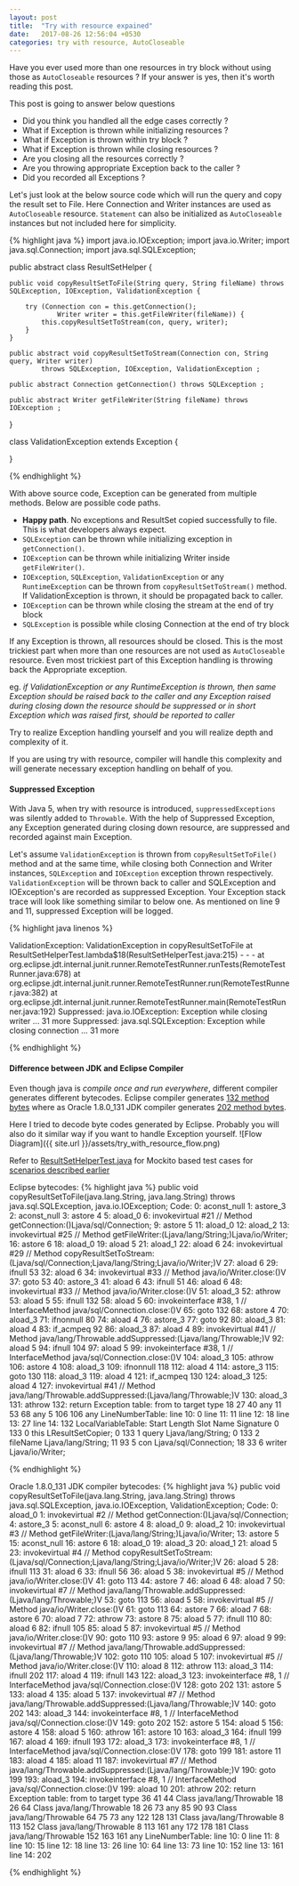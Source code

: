 ```yaml
---
layout: post
title:  "Try with resource expained"
date:   2017-08-26 12:56:04 +0530
categories: try with resource, AutoCloseable
---
```

Have you ever used more than one resources in try block without using those as `AutoCloseable` resources ? If your answer is yes, then it's worth reading this post.

This post is going to answer below questions
- Did you think you handled all the edge cases correctly ? 
- What if Exception is thrown while initializing resources ?
- What if Exception is thrown within try block ? 
- What if Exception is thrown while closing resources ?
- Are you closing all the resources correctly ? 
- Are you throwing appropriate Exception back to the caller ?
- Did you recorded all Exceptions ?

Let's just look at the below source code which will run the query and copy the result set to File. Here Connection and Writer instances are used as `AutoCloseable` resource. `Statement` can also be initialized as `AutoCloseable` instances but not included here for simplicity.

{% highlight java %}
import java.io.IOException;
import java.io.Writer;
import java.sql.Connection;
import java.sql.SQLException;

public abstract class ResultSetHelper {

	public void copyResultSetToFile(String query, String fileName) throws SQLException, IOException, ValidationException {

		try (Connection con = this.getConnection(); 
				Writer writer = this.getFileWriter(fileName)) {
			this.copyResultSetToStream(con, query, writer);
		}
	}

	public abstract void copyResultSetToStream(Connection con, String query, Writer writer) 
			throws SQLException, IOException, ValidationException ;

	public abstract Connection getConnection() throws SQLException ;

	public abstract Writer getFileWriter(String fileName) throws IOException ;

}

class ValidationException extends Exception {
	
}

{% endhighlight %}


<a name="test_scenarios"/>
With above source code, Exception can be generated from multiple methods. Below are possible code paths.

- **Happy path**. No exceptions and ResultSet copied successfully to file. This is what developers always expect.
- `SQLException` can be thrown while initializing exception in `getConnection()`.
- `IOException` can be thrown while initializing Writer inside `getFileWriter()`.
- `IOException`, `SQLException`, `ValidationException` or any `RuntimeException` can be thrown from `copyResultSetToStream()` method. If ValidationException is thrown, it should be propagated back to caller.
- `IOException` can be thrown while closing the stream at the end of try block
- `SQLException` is possible while closing Connection at the end of try block

If any Exception is thrown, all resources should be closed. This is the most trickiest part when more than one resources are not used as `AutoCloseable` resource.
Even most trickiest part of this Exception handling is throwing back the Appropriate exception.

eg. *if ValidationException or any RuntimeException is thrown, then same Exception should be raised back to the caller and any Exception raised during closing down the resource should be suppressed or in short Exception which was raised first, should be reported to caller*

 Try to realize Exception handling yourself and you will realize depth and complexity of it.

If you are using try with resource, compiler will handle this complexity and will generate necessary exception handling on behalf of you.

#### Suppressed Exception
With Java 5, when try with resource is introduced, `suppressedExceptions` was silently added to `Throwable`. With the help of Suppressed Exception, any Exception generated during closing down resource, are suppressed and recorded against main Exception.

Let's assume `ValidationException` is thrown from `copyResultSetToFile()` method and at the same time, while closing both Connection and Writer instances, `SQLException` and `IOException` exception thrown respectively. `ValidationException` will be thrown back to caller and SQLException and IOException's are recorded as suppressed Exception. Your Exception stack trace will look like something similar to below one. As mentioned on line 9 and 11, suppressed Exception will be logged.

{% highlight java linenos %}

ValidationException: ValidationException in copyResultSetToFile
	at ResultSetHelperTest.lambda$18(ResultSetHelperTest.java:215)
	-
	-
	-
	at org.eclipse.jdt.internal.junit.runner.RemoteTestRunner.runTests(RemoteTestRunner.java:678)
	at org.eclipse.jdt.internal.junit.runner.RemoteTestRunner.run(RemoteTestRunner.java:382)
	at org.eclipse.jdt.internal.junit.runner.RemoteTestRunner.main(RemoteTestRunner.java:192)
	Suppressed: java.io.IOException: Exception while closing writer
		... 31 more
	Suppressed: java.sql.SQLException: Exception while closing connection
		... 31 more

{% endhighlight %}


#### Difference between JDK and Eclipse Compiler
Even though java is *compile once and run everywhere*, different compiler generates different bytecodes.
Eclipse compiler generates [132 method bytes](#Eclipse_byte_codes) where as Oracle 1.8.0_131 JDK compiler generates [202 method bytes](#JDK_byte_codes). 

Here I tried to decode byte codes generated by Eclipse. Probably you will also do it similar way if you want to handle Exception yourself.
![Flow Diagram]({{ site.url }}/assets/try_with_resource_flow.png)

Refer to [ResultSetHelperTest.java](https://github.com/rohandhapodkar/suggested-java-best-practices/blob/master/src/test/java/test/java/trywithreousrce/ResultSetHelperTest.java) for Mockito based test cases for [scenarios described earlier](#test_scenarios)


Eclipse bytecodes:
<a name="Eclipse_byte_codes"/>
{% highlight java %}
  public void copyResultSetToFile(java.lang.String, java.lang.String) throws java.sql.SQLException, java.io.IOException;
    Code:
       0: aconst_null
       1: astore_3
       2: aconst_null
       3: astore        4
       5: aload_0
       6: invokevirtual #21                 // Method getConnection:()Ljava/sql/Connection;
       9: astore        5
      11: aload_0
      12: aload_2
      13: invokevirtual #25                 // Method getFileWriter:(Ljava/lang/String;)Ljava/io/Writer;
      16: astore        6
      18: aload_0
      19: aload         5
      21: aload_1
      22: aload         6
      24: invokevirtual #29                 // Method copyResultSetToStream:(Ljava/sql/Connection;Ljava/lang/String;Ljava/io/Writer;)V
      27: aload         6
      29: ifnull        53
      32: aload         6
      34: invokevirtual #33                 // Method java/io/Writer.close:()V
      37: goto          53
      40: astore_3
      41: aload         6
      43: ifnull        51
      46: aload         6
      48: invokevirtual #33                 // Method java/io/Writer.close:()V
      51: aload_3
      52: athrow
      53: aload         5
      55: ifnull        132
      58: aload         5
      60: invokeinterface #38,  1           // InterfaceMethod java/sql/Connection.close:()V
      65: goto          132
      68: astore        4
      70: aload_3
      71: ifnonnull     80
      74: aload         4
      76: astore_3
      77: goto          92
      80: aload_3
      81: aload         4
      83: if_acmpeq     92
      86: aload_3
      87: aload         4
      89: invokevirtual #41                 // Method java/lang/Throwable.addSuppressed:(Ljava/lang/Throwable;)V
      92: aload         5
      94: ifnull        104
      97: aload         5
      99: invokeinterface #38,  1           // InterfaceMethod java/sql/Connection.close:()V
     104: aload_3
     105: athrow
     106: astore        4
     108: aload_3
     109: ifnonnull     118
     112: aload         4
     114: astore_3
     115: goto          130
     118: aload_3
     119: aload         4
     121: if_acmpeq     130
     124: aload_3
     125: aload         4
     127: invokevirtual #41                 // Method java/lang/Throwable.addSuppressed:(Ljava/lang/Throwable;)V
     130: aload_3
     131: athrow
     132: return
    Exception table:
       from    to  target type
          18    27    40   any
          11    53    68   any
           5   106   106   any
    LineNumberTable:
      line 10: 0
      line 11: 11
      line 12: 18
      line 13: 27
      line 14: 132
    LocalVariableTable:
      Start  Length  Slot  Name   Signature
          0     133     0  this   LResultSetCopier;
          0     133     1 query   Ljava/lang/String;
          0     133     2 fileName   Ljava/lang/String;
         11      93     5   con   Ljava/sql/Connection;
         18      33     6 writer   Ljava/io/Writer;

{% endhighlight %}

Oracle 1.8.0_131 JDK compiler bytecodes:
<a name="JDK_byte_codes"/>
{% highlight java %}
  public void copyResultSetToFile(java.lang.String, java.lang.String) throws java.sql.SQLException, java.io.IOException, ValidationException;
    Code:
       0: aload_0
       1: invokevirtual #2                  // Method getConnection:()Ljava/sql/Connection;
       4: astore_3
       5: aconst_null
       6: astore        4
       8: aload_0
       9: aload_2
      10: invokevirtual #3                  // Method getFileWriter:(Ljava/lang/String;)Ljava/io/Writer;
      13: astore        5
      15: aconst_null
      16: astore        6
      18: aload_0
      19: aload_3
      20: aload_1
      21: aload         5
      23: invokevirtual #4                  // Method copyResultSetToStream:(Ljava/sql/Connection;Ljava/lang/String;Ljava/io/Writer;)V
      26: aload         5
      28: ifnull        113
      31: aload         6
      33: ifnull        56
      36: aload         5
      38: invokevirtual #5                  // Method java/io/Writer.close:()V
      41: goto          113
      44: astore        7
      46: aload         6
      48: aload         7
      50: invokevirtual #7                  // Method java/lang/Throwable.addSuppressed:(Ljava/lang/Throwable;)V
      53: goto          113
      56: aload         5
      58: invokevirtual #5                  // Method java/io/Writer.close:()V
      61: goto          113
      64: astore        7
      66: aload         7
      68: astore        6
      70: aload         7
      72: athrow
      73: astore        8
      75: aload         5
      77: ifnull        110
      80: aload         6
      82: ifnull        105
      85: aload         5
      87: invokevirtual #5                  // Method java/io/Writer.close:()V
      90: goto          110
      93: astore        9
      95: aload         6
      97: aload         9
      99: invokevirtual #7                  // Method java/lang/Throwable.addSuppressed:(Ljava/lang/Throwable;)V
     102: goto          110
     105: aload         5
     107: invokevirtual #5                  // Method java/io/Writer.close:()V
     110: aload         8
     112: athrow
     113: aload_3
     114: ifnull        202
     117: aload         4
     119: ifnull        143
     122: aload_3
     123: invokeinterface #8,  1            // InterfaceMethod java/sql/Connection.close:()V
     128: goto          202
     131: astore        5
     133: aload         4
     135: aload         5
     137: invokevirtual #7                  // Method java/lang/Throwable.addSuppressed:(Ljava/lang/Throwable;)V
     140: goto          202
     143: aload_3
     144: invokeinterface #8,  1            // InterfaceMethod java/sql/Connection.close:()V
     149: goto          202
     152: astore        5
     154: aload         5
     156: astore        4
     158: aload         5
     160: athrow
     161: astore        10
     163: aload_3
     164: ifnull        199
     167: aload         4
     169: ifnull        193
     172: aload_3
     173: invokeinterface #8,  1            // InterfaceMethod java/sql/Connection.close:()V
     178: goto          199
     181: astore        11
     183: aload         4
     185: aload         11
     187: invokevirtual #7                  // Method java/lang/Throwable.addSuppressed:(Ljava/lang/Throwable;)V
     190: goto          199
     193: aload_3
     194: invokeinterface #8,  1            // InterfaceMethod java/sql/Connection.close:()V
     199: aload         10
     201: athrow
     202: return
    Exception table:
       from    to  target type
          36    41    44   Class java/lang/Throwable
          18    26    64   Class java/lang/Throwable
          18    26    73   any
          85    90    93   Class java/lang/Throwable
          64    75    73   any
         122   128   131   Class java/lang/Throwable
           8   113   152   Class java/lang/Throwable
           8   113   161   any
         172   178   181   Class java/lang/Throwable
         152   163   161   any
    LineNumberTable:
      line 10: 0
      line 11: 8
      line 10: 15
      line 12: 18
      line 13: 26
      line 10: 64
      line 13: 73
      line 10: 152
      line 13: 161
      line 14: 202

{% endhighlight %}